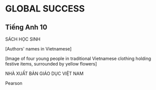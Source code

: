 # GLOBAL SUCCESS

## Tiếng Anh 10

SÁCH HỌC SINH

[Authors' names in Vietnamese]

[Image of four young people in traditional Vietnamese clothing holding festive items, surrounded by yellow flowers]

NHÀ XUẤT BẢN GIÁO DỤC VIỆT NAM

Pearson